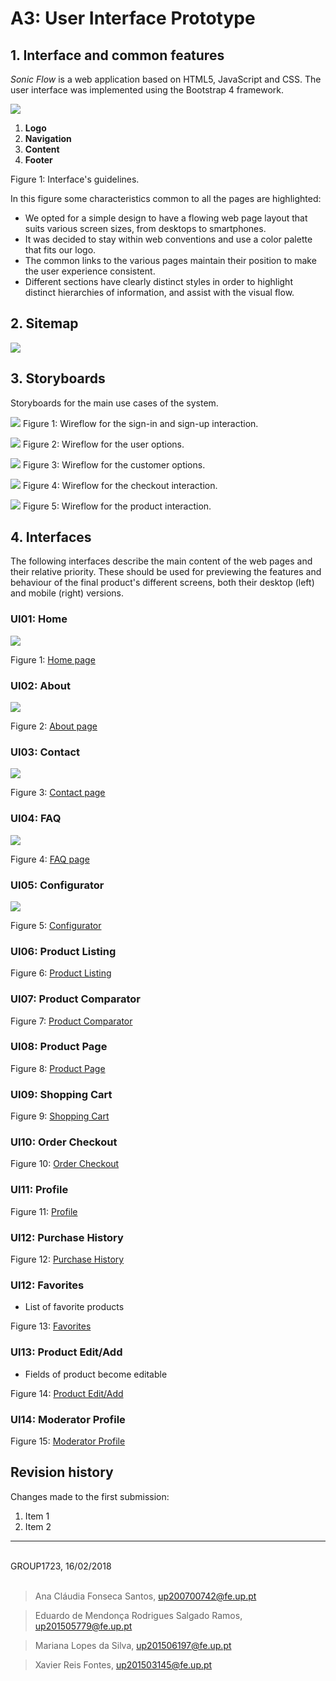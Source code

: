 # A3: User Interface Prototype

## 1. Interface and common features
*Sonic Flow* is a web application based on HTML5, JavaScript and CSS. The user interface was implemented using the Bootstrap 4 framework.

![](./Interfaces/Interface_and_common_features.png)

1. **Logo**
2. **Navigation**
3. **Content**
4. **Footer**

Figure 1: Interface's guidelines.

In this figure some characteristics common to all the pages are highlighted:
* We opted for a simple design to have a flowing web page layout that suits various screen sizes, from desktops to smartphones.
* It was decided to stay within web conventions and use a color palette that fits our logo.
* The common links to the various pages maintain their position to make the user experience consistent.
* Different sections have clearly distinct styles in order to highlight distinct hierarchies of information, and assist with the visual flow.


## 2. Sitemap

![](./A3_sitemap.png)


## 3. Storyboards

Storyboards for the main use cases of the system.

![](./StoryBoards/Wireflow_for_the_sign_in_and_sign_up_interaction.jpg)
Figure 1: Wireflow for the sign-in and sign-up interaction.

![](./StoryBoards/Wireflow_for_the_user_options.jpg)
Figure 2: Wireflow for the user options.

![](./StoryBoards/Wireflow_for_the_customer_options.jpg)
Figure 3: Wireflow for the customer options.

![](./StoryBoards/Wireflow_for_the_checkout_interaction.jpg)
Figure 4: Wireflow for the checkout interaction.

![](./StoryBoards/Wireflow_for_the_products_interaction.jpg)
Figure 5: Wireflow for the product interaction.

## 4. Interfaces

The following interfaces describe the main content of the web pages and their relative priority. These should be used for previewing the features and behaviour of the final product's different screens, both their desktop (left) and mobile (right) versions.

### UI01: Home

![](./Interfaces/Home_page.png)

Figure 1: [Home page](https://xfontes42.github.io/lbaw1723/delivery/homepage_visitor.html)

### UI02: About

![](./Interfaces/About_page.png)

Figure 2: [About page](https://xfontes42.github.io/lbaw1723/delivery/aboutpage.html)

### UI03: Contact

![](./Interfaces/Contact_us_page.png)

Figure 3: [Contact page](https://xfontes42.github.io/lbaw1723/delivery/contacts.html)

### UI04: FAQ

![](./Interfaces/FAQ_page.png)

Figure 4: [FAQ page](https://xfontes42.github.io/lbaw1723/delivery/faqpage.html)

### UI05: Configurator

![](./Interfaces/Configurator_page.png)

Figure 5: [Configurator](https://xfontes42.github.io/lbaw1723/delivery/configurator.html)

### UI06: Product Listing

Figure 6: [Product Listing](https://xfontes42.github.io/lbaw1723/delivery/productsListpage.html)

### UI07: Product Comparator

Figure 7: [Product Comparator](https://xfontes42.github.io/lbaw1723/delivery/comparator.html)

### UI08: Product Page

Figure 8: [Product Page](https://xfontes42.github.io/lbaw1723/delivery/product.html)

### UI09: Shopping Cart

Figure 9: [Shopping Cart](https://xfontes42.github.io/lbaw1723/delivery/shoppingCart.html)

### UI10: Order Checkout

Figure 10: [Order Checkout](https://xfontes42.github.io/lbaw1723/delivery/checkoutpage.html)

### UI11: Profile

Figure 11: [Profile](https://xfontes42.github.io/lbaw1723/delivery/profilepage.html)

### UI12: Purchase History

Figure 12: [Purchase History](https://xfontes42.github.io/lbaw1723/delivery/profilepage.html)

### UI12: Favorites
* List of favorite products

Figure 13: [Favorites](https://xfontes42.github.io/lbaw1723/delivery/profilepage.html)

### UI13: Product Edit/Add
* Fields of product become editable

Figure 14: [Product Edit/Add](https://xfontes42.github.io/lbaw1723/delivery/product_editable.html)

### UI14: Moderator Profile

Figure 15: [Moderator Profile](https://xfontes42.github.io/lbaw1723/delivery/moderator.html)

## Revision history

Changes made to the first submission:
1. Item 1
1. Item 2

***

<br>
GROUP1723, 16/02/2018
<br>
<br>

> Ana Cláudia Fonseca Santos, up200700742@fe.up.pt

> Eduardo de Mendonça Rodrigues Salgado Ramos, up201505779@fe.up.pt

> Mariana Lopes da Silva, up201506197@fe.up.pt

> Xavier Reis Fontes, up201503145@fe.up.pt
